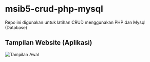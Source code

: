 # msib5-crud-php-mysql
Repo ini digunakan untuk latihan CRUD menggunakan PHP dan Mysql (Database)
## Tampilan Website (Aplikasi)
![Tampilan Awal](images/preview-layout.png.png)
